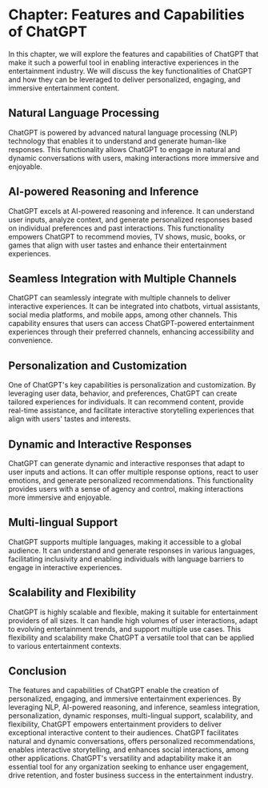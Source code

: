 Chapter: Features and Capabilities of ChatGPT
=============================================

In this chapter, we will explore the features and capabilities of ChatGPT that make it such a powerful tool in enabling interactive experiences in the entertainment industry. We will discuss the key functionalities of ChatGPT and how they can be leveraged to deliver personalized, engaging, and immersive entertainment content.

**Natural Language Processing**
-------------------------------

ChatGPT is powered by advanced natural language processing (NLP) technology that enables it to understand and generate human-like responses. This functionality allows ChatGPT to engage in natural and dynamic conversations with users, making interactions more immersive and enjoyable.

**AI-powered Reasoning and Inference**
--------------------------------------

ChatGPT excels at AI-powered reasoning and inference. It can understand user inputs, analyze context, and generate personalized responses based on individual preferences and past interactions. This functionality empowers ChatGPT to recommend movies, TV shows, music, books, or games that align with user tastes and enhance their entertainment experiences.

**Seamless Integration with Multiple Channels**
-----------------------------------------------

ChatGPT can seamlessly integrate with multiple channels to deliver interactive experiences. It can be integrated into chatbots, virtual assistants, social media platforms, and mobile apps, among other channels. This capability ensures that users can access ChatGPT-powered entertainment experiences through their preferred channels, enhancing accessibility and convenience.

**Personalization and Customization**
-------------------------------------

One of ChatGPT's key capabilities is personalization and customization. By leveraging user data, behavior, and preferences, ChatGPT can create tailored experiences for individuals. It can recommend content, provide real-time assistance, and facilitate interactive storytelling experiences that align with users' tastes and interests.

**Dynamic and Interactive Responses**
-------------------------------------

ChatGPT can generate dynamic and interactive responses that adapt to user inputs and actions. It can offer multiple response options, react to user emotions, and generate personalized recommendations. This functionality provides users with a sense of agency and control, making interactions more immersive and enjoyable.

**Multi-lingual Support**
-------------------------

ChatGPT supports multiple languages, making it accessible to a global audience. It can understand and generate responses in various languages, facilitating inclusivity and enabling individuals with language barriers to engage in interactive experiences.

**Scalability and Flexibility**
-------------------------------

ChatGPT is highly scalable and flexible, making it suitable for entertainment providers of all sizes. It can handle high volumes of user interactions, adapt to evolving entertainment trends, and support multiple use cases. This flexibility and scalability make ChatGPT a versatile tool that can be applied to various entertainment contexts.

Conclusion
----------

The features and capabilities of ChatGPT enable the creation of personalized, engaging, and immersive entertainment experiences. By leveraging NLP, AI-powered reasoning, and inference, seamless integration, personalization, dynamic responses, multi-lingual support, scalability, and flexibility, ChatGPT empowers entertainment providers to deliver exceptional interactive content to their audiences. ChatGPT facilitates natural and dynamic conversations, offers personalized recommendations, enables interactive storytelling, and enhances social interactions, among other applications. ChatGPT's versatility and adaptability make it an essential tool for any organization seeking to enhance user engagement, drive retention, and foster business success in the entertainment industry.
